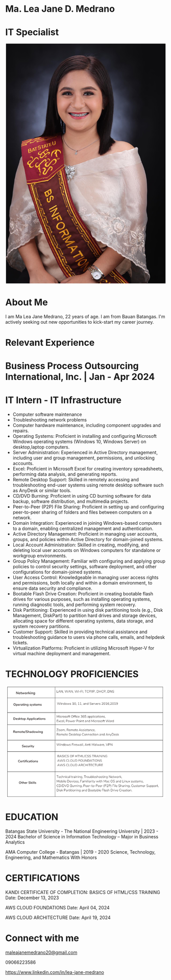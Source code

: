 # Ma. Lea Jane D. Medrano
# IT Specialist
<div align="center">
  <img src="https://github.com/Maleajane/Medrano-Portfolio/blob/main/441988712_1132619884447478_4176310865170617398_n.jpg" alt="441988712_1132619884447478_4176310865170617398_n.jpg" width="500"/>
</div>

# About Me
I am Ma Lea Jane Medrano, 22 years of age. I am from Bauan Batangas. I'm actively seeking out new opportunities to kick-start my career journey.

# Relevant Experience
# Business Process Outsourcing International, Inc. | Jan - Apr 2024
# IT Intern - IT Infrastructure
* Computer software maintenance
* Troubleshooting network problems
* Computer hardware maintenance, including component upgrades and repairs.
* Operating Systems: Proficient in installing and configuring Microsoft Windows operating systems (Windows 10, Windows Server) on desktop,laptop computers.
* Server Administration: Experienced in Active Directory management, including user and group management, permissions, and unlocking accounts.
* Excel: Proficient in Microsoft Excel for creating inventory spreadsheets, performing data analysis, and generating reports.
* Remote Desktop Support: Skilled in remotely accessing and troubleshooting end-user systems using remote desktop software such as AnyDesk or similar tools.
* CD/DVD Burning: Proficient in using CD burning software for data backup, software distribution, and multimedia projects.
* Peer-to-Peer (P2P) File Sharing: Proficient in setting up and configuring peer-to-peer sharing of folders and files between computers on a network.
* Domain Integration: Experienced in joining Windows-based computers to a domain, enabling centralized management and authentication.
* Active Directory Management: Proficient in managing user accounts, groups, and policies within Active Directory for domain-joined systems.
* Local Account Administration: Skilled in creating, modifying, and deleting local user accounts on Windows computers for standalone or workgroup environments.
* Group Policy Management: Familiar with configuring and applying group policies to control security settings, software deployment, and other configurations for domain-joined systems.
* User Access Control: Knowledgeable in managing user access rights and permissions, both locally and within a domain environment, to ensure data security and compliance.
* Bootable Flash Drive Creation: Proficient in creating bootable flash drives for various purposes, such as installing operating systems, running diagnostic tools, and performing system recovery.
* Disk Partitioning: Experienced in using disk partitioning tools (e.g., Disk Management, DiskPart) to partition hard drives and storage devices, allocating space for different operating systems, data storage, and system recovery partitions.
* Customer Support: Skilled in providing technical assistance and troubleshooting guidance to users via phone calls, emails, and helpdesk tickets.
* Virtualization Platforms: Proficient in utilizing Microsoft Hyper-V for virtual machine deployment and management.

# TECHNOLOGY PROFICIENCIES
<div align="center">
  <img src="https://github.com/Maleajane/Medrano-Portfolio/blob/main/Skills.png" alt="Skills.png" width="500"/>
</div>

# EDUCATION
Batangas State University - The National Engineering University | 2023 - 2024 
Bachelor of Science in Information Technology – Major in Business Analytics 

AMA Computer College - Batangas | 2019 - 2020 
Science, Technology, Engineering, and Mathematics 
With Honors 

# CERTIFICATIONS
KANDI CERTIFICATE OF COMPLETION: BASICS OF HTML/CSS TRAINING 
Date: December 13, 2023 

AWS CLOUD FOUNDATIONS 
Date: April 04, 2024

AWS CLOUD ARCHITECTURE 
Date: April 19, 2024 

# Connect with me
maleajanemedrano20@gmail.com

09066223586

https://www.linkedin.com/in/lea-jane-medrano



